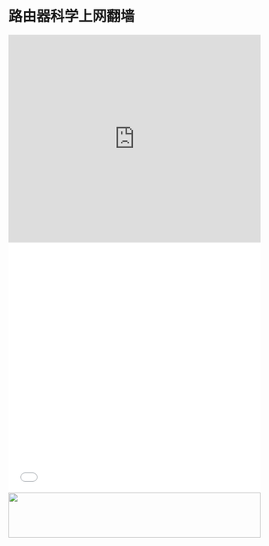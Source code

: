 # 路由器科学上网翻墙
<iframe width="100%" height="415" src="https://www.youtube.com/embed/81pie84pTjc" frameborder="0" allow="autoplay; encrypted-media" allowfullscreen></iframe>
<iframe width="100%" height="500" src="//player.bilibili.com/player.html?aid=24500813&cid=41150746&page=1" scrolling="no" border="0" frameborder="no" framespacing="0" allowfullscreen="true"> </iframe>
<a href="https://www.vultr.com/?ref=7295225"><img src="https://www.vultr.com/media/banner_1.png" width="100%" height="90"></a>